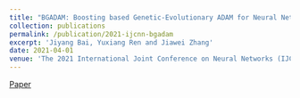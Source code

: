 ```yaml
---
title: "BGADAM: Boosting based Genetic-Evolutionary ADAM for Neural Network Optimization"
collection: publications
permalink: /publication/2021-ijcnn-bgadam
excerpt: 'Jiyang Bai, Yuxiang Ren and Jiawei Zhang'
date: 2021-04-01
venue: 'The 2021 International Joint Conference on Neural Networks (IJCNN ’21), Virtual Event, July 18-22'
---
```

[Paper](http://yuxiangren.github.io/files/bgadam2021.pdf)



